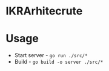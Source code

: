 # IKRArhitecrute

# Usage

- Start server - `go run ./src/*`
- Build - `go build -o server ./src/*`
